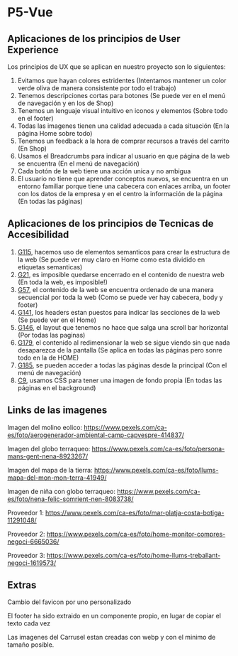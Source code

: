# P5-Vue

## Aplicaciones de los principios de User Experience
Los principios de UX que se aplican en nuestro proyecto son lo siguientes:
<ol>
  <li>Evitamos que hayan colores estridentes (Intentamos mantener un color verde oliva de manera consistente por todo el trabajo)</li>
  <li>Tenemos descripciones cortas para botones (Se puede ver en el menú de navegación y en los de Shop)</li>
  <li>Tenemos un lenguaje visual intuitivo en iconos y elementos (Sobre todo en el footer)</li>
  <li>Todas las imagenes tienen una calidad adecuada a cada situación (En la página Home sobre todo)</li>
  <li>Tenemos un feedback a la hora de comprar recursos a través del carrito (En Shop)</li>
  <li>Usamos el Breadcrumbs para indicar al usuario en que página de la web se encuentra (En el menú de navegación)</li>
  <li>Cada botón de la web tiene una acción unica y no ambigua</li>
  <li>El usuario no tiene que aprender conceptos nuevos, se encuentra en un entorno familiar porque tiene una cabecera con enlaces arriba, un footer con los datos de la empresa y en el centro la información de la página (En todas las páginas)</li>
</ol>

## Aplicaciones de los principios de Tecnicas de Accesibilidad
<ol>
  <li><a href="https://www.w3.org/WAI/WCAG21/Techniques/general/G115" target="_blank">G115</a>, hacemos uso de elementos semanticos para crear la estructura de la web (Se puede ver muy claro en Home como esta dividido en etiquetas semanticas)</li>
  
  <li><a href="https://www.w3.org/WAI/WCAG21/Techniques/general/G21" target="_blank">G21</a>, es imposible quedarse encerrado en el contenido de nuestra web (En toda la web, es imposible!)</li>
  
  <li><a href="https://www.w3.org/WAI/WCAG21/Techniques/general/G57" target="_blank">G57</a>, el contenido de la web se encuentra ordenado de una manera secuencial por toda la web (Como se puede ver hay cabecera, body y footer)</li>
  
  <li><a href="https://www.w3.org/WAI/WCAG21/Techniques/general/G141" target="_blank">G141</a>, los headers estan puestos para indicar las secciones de la web (Se puede ver en el Home)</li>
  
  <li><a href="https://www.w3.org/WAI/WCAG21/Techniques/general/G146" target="_blank">G146</a>, el layout que tenemos no hace que salga una scroll bar horizontal (Por todas las paginas)</li>
  
  <li><a href="https://www.w3.org/WAI/WCAG21/Techniques/general/G179" target="_blank">G179</a>, el contenido al redimensionar la web se sigue viendo sin que nada desaparezca de la pantalla (Se aplica en todas las páginas pero sonre todo en la de HOME)</li>
  
  <li><a href="https://www.w3.org/WAI/WCAG21/Techniques/general/G185" target="_blank">G185</a>, se pueden acceder a todas las páginas desde la principal (Con el menú de navegación)</li>
  
  <li><a href="https://www.w3.org/WAI/WCAG21/Techniques/general/C9" target="_blank">C9</a>, usamos CSS para tener una imagen de fondo propia (En todas las páginas en el background)</li>
</ol>

## Links de las imagenes
Imagen del molino eolico:
https://www.pexels.com/ca-es/foto/aerogenerador-ambiental-camp-capvespre-414837/

Imagen del globo terraqueo:
https://www.pexels.com/ca-es/foto/persona-mans-gent-nena-8923267/

Imagen del mapa de la tierra:
https://www.pexels.com/ca-es/foto/llums-mapa-del-mon-mon-terra-41949/

Imagen de niña con globo terraqueo:
https://www.pexels.com/ca-es/foto/nena-felic-somrient-nen-8083738/

Proveedor 1:
https://www.pexels.com/ca-es/foto/mar-platja-costa-botiga-11291048/

Proveedor 2:
https://www.pexels.com/ca-es/foto/home-monitor-compres-negoci-6665036/

Proveedor 3:
https://www.pexels.com/ca-es/foto/home-llums-treballant-negoci-1619573/

## Extras

Cambio del favicon por uno personalizado

El footer ha sido extraido en un componente propio, en lugar de copiar el texto cada vez

Las imagenes del Carrusel estan creadas con webp y con el minimo de tamaño posible.

